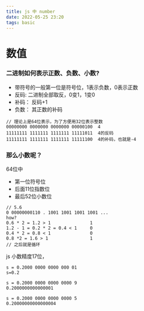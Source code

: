 ```yaml
---
title: js 中 number
date: 2022-05-25 23:20
tags: basic
---
```


# 数值

### 二进制如何表示正数、负数、小数?

+ 带符号的一般第一位是符号位，1表示负数，0表示正数
+ 反码: 二进制全部取反，0变1，1变0
+ 补码： 反码+1
+ 负数： 其正数的补码


```
// 理论上是64位表示，为了方便用32位表示整数
00000000 0000000 0000000 00000100  4
11111111 1111111 1111111 11111011  4的反码
11111111 1111111 1111111 11111100  4的补码，也就是-4
```

### 那么小数呢？

64位中
+ 第一位符号位
+ 后面11位指数位
+ 最后52位小数位

```
// 5.6
0 00000000110 . 1001 1001 1001 1001 ...
how?
0.6 * 2 = 1.2 > 1               1
1.2 - 1 = 0.2 * 2 = 0.4 < 1     0
0.4 * 2 = 0.8 < 1               0
0.8 *2 = 1.6 > 1                1
// 之后就是循环

```

<!-- 有个问题 0.1 表示 是 `0001100011....` 
0.2 表示 是  `00110011...` 
为什么 0.1+0.1 = 0.2 ？
0.1+0.2 = 0.300000000000004 -->

js 小数精度17位，

```
s = 0.2000 0000 0000 000 01
s=0.2

s = 0.2000 0000 0000 0000 9
0.2000000000000001

s = 0.2000 0000 0000 0000 5
0.20000000000000004
```


